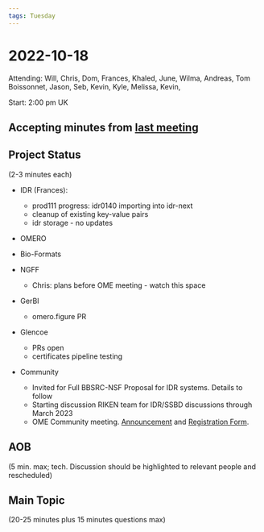 ```yaml
---
tags: Tuesday
---
```


# 2022-10-18

Attending: Will, Chris, Dom, Frances, Khaled, June, Wilma, Andreas, Tom Boissonnet, Jason, Seb, Kevin, Kyle, Melissa, Kevin, 

Start: 2:00 pm UK

## Accepting minutes from [last meeting](https://github.com/ome/meeting-minutes)

## Project Status

(2-3 minutes each)

- IDR (Frances):
    - prod111 progress: idr0140 importing into idr-next
    - cleanup of existing key-value pairs
    - idr storage - no updates

- OMERO

- Bio-Formats

- NGFF
    - Chris: plans before OME meeting - watch this space

- GerBI
    - omero.figure PR

- Glencoe
    - PRs open
    - certificates pipeline testing

- Community
    - Invited for Full BBSRC-NSF Proposal for IDR systems. Details to follow
    - Starting discussion RIKEN team for IDR/SSBD discussions through March 2023
    - OME Community meeting.  [Announcement](https://docs.google.com/document/d/1dhs-oWwo7JeVwNoZK-e01KZdbbi81MMPFCDxDfmLA8c/edit#) and [Registration Form](https://docs.google.com/forms/d/e/1FAIpQLSdJSS6nDUawvS0De-HJxNcAlrXOs4NX79MeBuyou3B02FfkFQ/viewform?usp=sharing).

## AOB

(5 min. max; tech. Discussion should be highlighted to relevant people and rescheduled)

## Main Topic

(20-25 minutes plus 15 minutes questions max)
